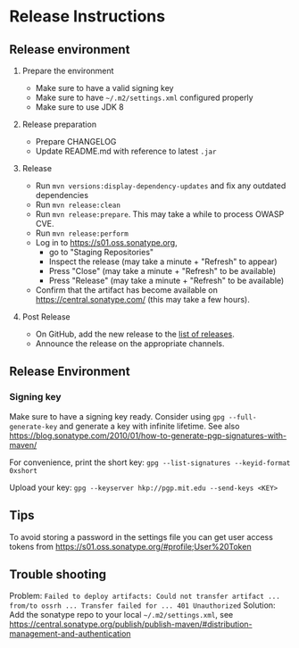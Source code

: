 # Release Instructions

## Release environment

1) Prepare the environment
   - Make sure to have a valid signing key
   - Make sure to have `~/.m2/settings.xml` configured properly
   - Make sure to use JDK 8
   
2) Release preparation
   - Prepare CHANGELOG
   - Update README.md with reference to latest `.jar`

3) Release
   - Run `mvn versions:display-dependency-updates` and fix any outdated dependencies
   - Run `mvn release:clean`
   - Run `mvn release:prepare`. This may take a while to process OWASP CVE.
   - Run `mvn release:perform`
   - Log in to https://s01.oss.sonatype.org, 
     - go to "Staging Repositories"
     - Inspect the release (may take a minute + "Refresh" to appear)
     - Press "Close" (may take a minute + "Refresh" to be available)
     - Press "Release" (may take a minute + "Refresh" to be available)
   - Confirm that the artifact has become available on https://central.sonatype.com/ 
     (this may take a few hours).
 
4) Post Release  
   - On GitHub, add the new release to the 
     [list of releases](https://github.com/netsec-ethz/scion-java-client/releases).
   - Announce the release on the appropriate channels.


## Release Environment

### Signing key
Make sure to have a signing key ready.
Consider using `gpg --full-generate-key` and generate a key with infinite lifetime.
See also https://blog.sonatype.com/2010/01/how-to-generate-pgp-signatures-with-maven/

For convenience, print the short key: `gpg --list-signatures --keyid-format 0xshort`

Upload your key:
`gpg --keyserver hkp://pgp.mit.edu --send-keys <KEY>`

## Tips
To avoid storing a password in the settings file you can get user access tokens from https://s01.oss.sonatype.org/#profile;User%20Token


## Trouble shooting

Problem:
`Failed to deploy artifacts: Could not transfer artifact ... from/to ossrh ... Transfer failed for ... 401 Unauthorized`
Solution: Add the sonatype repo to your local `~/.m2/settings.xml`, see https://central.sonatype.org/publish/publish-maven/#distribution-management-and-authentication



